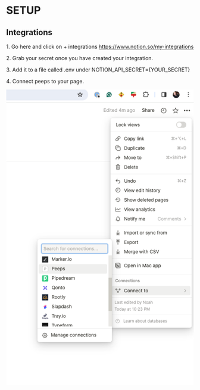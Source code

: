 # SETUP

## Integrations

1\. Go here and click on + integrations https://www.notion.so/my-integrations

2\. Grab your secret once you have created your integration.

3\. Add it to a file called .env under NOTION_API_SECRET={YOUR_SECRET}

4\. Connect peeps to your page.

![peeps](docs/peeps.png)
